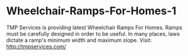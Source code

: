 # Wheelchair-Ramps-For-Homes-1
TMP Services is providing latest Wheelchair Ramps For Homes. Ramps must be carefully designed in order to be useful. In many places, laws dictate a ramp's minimum width and maximum slope. Visit: http://tmpservices.com/
